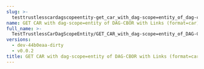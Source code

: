 ```yaml
---
slug: >-
  testtrustlesscardagscopeentity-get_car_with_dag-scope=entity_of_dag-cbor_with_links_(format=car)
name: GET CAR with dag-scope=entity of DAG-CBOR with Links (format=car)
full_name: >-
  TestTrustlessCarDagScopeEntity/GET_CAR_with_dag-scope=entity_of_DAG-CBOR_with_Links_(format=car)
versions:
  - dev-44b0eaa-dirty
  - v0.0.2
title: GET CAR with dag-scope=entity of DAG-CBOR with Links (format=car)
---
```


